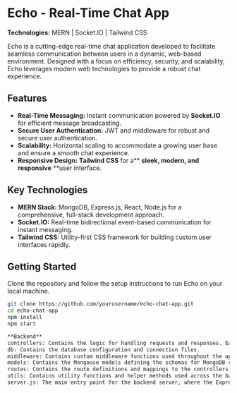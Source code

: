 # Echo - Real-Time Chat App

**Technologies:** MERN | Socket.IO | Tailwind CSS

Echo is a cutting-edge real-time chat application developed to facilitate seamless communication between users in a dynamic, web-based environment. Designed with a focus on efficiency, security, and scalability, Echo leverages modern web technologies to provide a robust chat experience.

## Features
- **Real-Time Messaging:** Instant communication powered by **Socket.IO** for efficient message broadcasting.
- **Secure User Authentication:** JWT and middleware for robust and secure user authentication.
- **Scalability:** Horizontal scaling to accommodate a growing user base and ensure a smooth chat experience.
- **Responsive Design:** **Tailwind CSS** for a** **sleek, modern, and responsive** **user interface.

## Key Technologies
- **MERN Stack:** MongoDB, Express.js, React, Node.js for a comprehensive, full-stack development approach.
- **Socket.IO:** Real-time bidirectional event-based communication for instant messaging.
- **Tailwind CSS:** Utility-first CSS framework for building custom user interfaces rapidly.

## Getting Started
Clone the repository and follow the setup instructions to run Echo on your local machine.

```bash
git clone https://github.com/yourusername/echo-chat-app.git
cd echo-chat-app
npm install
npm start

**Backend**
controllers: Contains the logic for handling requests and responses. Each file typically corresponds to a different part of the application (e.g., user, product).
db: Contains the database configuration and connection files.
middleware: Contains custom middleware functions used throughout the application.
models: Contains the Mongoose models defining the schemas for MongoDB collections.
routes: Contains the route definitions and mappings to the controllers.
utils: Contains utility functions and helper methods used across the backend.
server.js: The main entry point for the backend server, where the Express app is configured and started.
